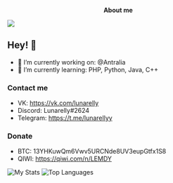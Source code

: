 <p align="center">
	<b>About me</b>
</p>

![](https://komarev.com/ghpvc/?username=Lunarelly)

## Hey! 👋

- 🔭 I’m currently working on: @Antralia
- 🌱 I’m currently learning: PHP, Python, Java, C++

### Contact me
- VK: https://vk.com/lunarelly
- Discord: Lunarelly#2624
- Telegram: https://t.me/lunarellyy

### Donate
- BTC: 13YHKuwQm6Vwv5URCNde8UV3eupGtfx1S8
- QIWI: https://qiwi.com/n/LEMDY

![My Stats](https://github-readme-stats.vercel.app/api?username=Lunarelly&show_icons=true&count_private=true&hide_title=true)
![Top Languages](https://github-readme-stats.vercel.app/api/top-langs/?username=Lunarelly&layout=compact)
